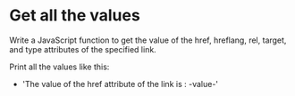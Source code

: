 # Get all the values

Write a JavaScript function to get the value of the href, hreflang, rel, target, and type attributes of the specified link.


Print all the values like this:
- 'The value of the href attribute of the link is : -value-'

